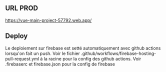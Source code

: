 ## URL PROD
https://vue-main-project-57792.web.app/

## Deploy

Le deploiement sur firebase est setté automatiquement avec github actions lorsqu'on fait un push. Voir le fichier .github/workflows/firebase-hosting-pull-request.yml à la racine pour la config des github actions. Voir .firebaserc et firebase.json pour la config de firebase 